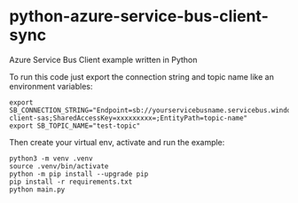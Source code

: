 # python-azure-service-bus-client-sync

Azure Service Bus Client example written in Python

To run this code just export the connection string and topic name like an environment variables:

    export SB_CONNECTION_STRING="Endpoint=sb://yourservicebusname.servicebus.windows.net/;SharedAccessKeyName=python-client-sas;SharedAccessKey=xxxxxxxxx=;EntityPath=topic-name"
    export SB_TOPIC_NAME="test-topic"

 Then create your virtual env, activate and run the example:

    python3 -m venv .venv
    source .venv/bin/activate
    python -m pip install --upgrade pip
    pip install -r requirements.txt
    python main.py
